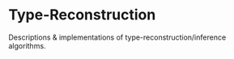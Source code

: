 # Type-Reconstruction
Descriptions &amp; implementations of type-reconstruction/inference algorithms.
